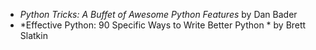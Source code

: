 - *Python Tricks: A Buffet of Awesome Python Features* by Dan Bader 
- *Effective Python: 90 Specific Ways to Write Better Python * by Brett Slatkin
